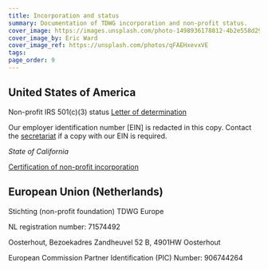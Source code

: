 ```yaml
---
title: Incorporation and status
summary: Documentation of TDWG incorporation and non-profit status.
cover_image: https://images.unsplash.com/photo-1498936178812-4b2e558d2937
cover_image_by: Eric Ward
cover_image_ref: https://unsplash.com/photos/qFAEHxevxVE
tags: 
page_order: 9
---
```


## United States of America

Non-profit IRS 501(c)(3) status [Letter of determination]({static}tdwg_irs_det_501c3_no-ein.pdf)

Our employer identification number \[EIN\] is redacted in this copy. Contact the [secretariat](mailto:secretariat@tdwg.org) if a copy with our EIN is required.

*State of California*

[Certification of non-profit incorporation]({static}tdwg_ca_nonprofit_incorporation.pdf)

## European Union (Netherlands)

Stichting (non-profit foundation) TDWG Europe

NL registration number: 71574492

Oosterhout, Bezoekadres Zandheuvel 52 B, 4901HW Oosterhout

European Commission Partner Identification (PIC) Number: 906744264
